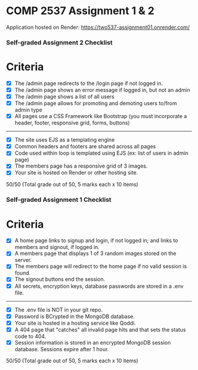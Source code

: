 # COMP 2537 Assignment 1 & 2

Application hosted on Render: https://two537-assignment01.onrender.com/

### Self-graded Assignment 2 Checklist 

Criteria	
========

- [x] The /admin page redirects to the /login page if not logged in.
- [X] The /admin page shows an error message if logged in, but not an admin
- [X] The /admin page shows a list of all users
- [X] The /admin page allows for promoting and demoting users to/from admin type
- [X] All pages use a CSS Framework like Bootstrap (you must incorporate a header, footer, responsive grid, forms, buttons)
---
- [X]  The site uses EJS as a templating engine
- [X]  Common headers and footers are shared across all pages
- [X]  Code used within loop is templated using EJS (ex: list of users in admin page)
- [X]  The members page has a responsive grid of 3 images.
- [X]  Your site is hosted on Render or other hosting site.

50/50 (Total grade out of 50, 5 marks each x 10 items)

### Self-graded Assignment 1 Checklist 

Criteria	
========

- [x] A home page links to signup and login, if not logged in; and links to members and signout, if logged in.
- [X] A members page that displays 1 of 3 random images stored on the server.
- [X] The members page will redirect to the home page if no valid session is found.
- [X] The signout buttons end the session.
- [X] All secrets, encryption keys, database passwords are stored in a .env file.
---
- [X] The .env file is NOT in your git repo.
- [X] Password is BCrypted in the MongoDB database.
- [X] Your site is hosted in a hosting service like Qoddi.
- [X] A 404 page that "catches" all invalid page hits and that sets the status code to 404.
- [X] Session information is stored in an encrypted MongoDB session database. Sessions expire after 1 hour.
 
50/50 (Total grade out of 50, 5 marks each x 10 items)
